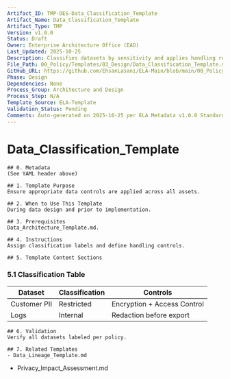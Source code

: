 ```yaml
---
Artifact_ID: TMP-DES-Data_Classification_Template
Artifact_Name: Data_Classification_Template
Artifact_Type: TMP
Version: v1.0.0
Status: Draft
Owner: Enterprise Architecture Office (EAO)
Last_Updated: 2025-10-25
Description: Classifies datasets by sensitivity and applies handling rules.
File_Path: 00_Policy/Templates/03_Design/Data_Classification_Template.md
GitHub_URL: https://github.com/EhsanLasani/ELA-Main/blob/main/00_Policy/Templates/03_Design/Data_Classification_Template.md
Phase: Design
Dependencies: None
Process_Group: Architecture and Design
Process_Step: N/A
Template_Source: ELA-Template
Validation_Status: Pending
Comments: Auto-generated on 2025-10-25 per ELA Metadata v1.0.0 Standards
---
```


# Data_Classification_Template

    ## 0. Metadata
    (See YAML header above)

    ## 1. Template Purpose
    Ensure appropriate data controls are applied across all assets.

    ## 2. When to Use This Template
    During data design and prior to implementation.

    ## 3. Prerequisites
    Data_Architecture_Template.md.

    ## 4. Instructions
    Assign classification labels and define handling controls.

    ## 5. Template Content Sections

### 5.1 Classification Table
| Dataset | Classification | Controls |
|----------|----------------|-----------|
| Customer PII | Restricted | Encryption + Access Control |
| Logs | Internal | Redaction before export |


    ## 6. Validation
    Verify all datasets labeled per policy.

    ## 7. Related Templates
    - Data_Lineage_Template.md
- Privacy_Impact_Assessment.md